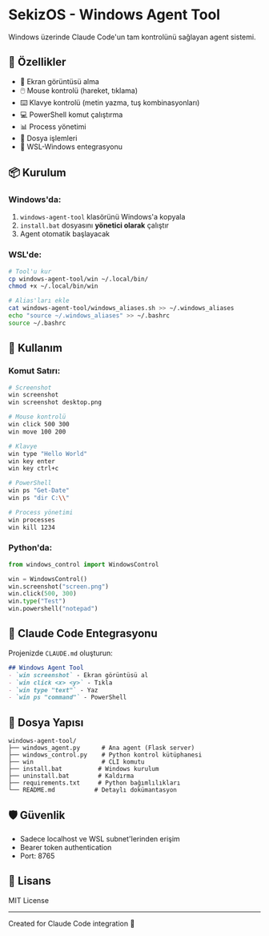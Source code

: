 # SekizOS - Windows Agent Tool

Windows üzerinde Claude Code'un tam kontrolünü sağlayan agent sistemi.

## 🚀 Özellikler

- 📸 Ekran görüntüsü alma
- 🖱️ Mouse kontrolü (hareket, tıklama)
- ⌨️ Klavye kontrolü (metin yazma, tuş kombinasyonları)
- 💻 PowerShell komut çalıştırma
- 📊 Process yönetimi
- 📁 Dosya işlemleri
- 🔄 WSL-Windows entegrasyonu

## 📦 Kurulum

### Windows'da:
1. `windows-agent-tool` klasörünü Windows'a kopyala
2. `install.bat` dosyasını **yönetici olarak** çalıştır
3. Agent otomatik başlayacak

### WSL'de:
```bash
# Tool'u kur
cp windows-agent-tool/win ~/.local/bin/
chmod +x ~/.local/bin/win

# Alias'ları ekle
cat windows-agent-tool/windows_aliases.sh >> ~/.windows_aliases
echo "source ~/.windows_aliases" >> ~/.bashrc
source ~/.bashrc
```

## 🎯 Kullanım

### Komut Satırı:
```bash
# Screenshot
win screenshot
win screenshot desktop.png

# Mouse kontrolü
win click 500 300
win move 100 200

# Klavye
win type "Hello World"
win key enter
win key ctrl+c

# PowerShell
win ps "Get-Date"
win ps "dir C:\\"

# Process yönetimi
win processes
win kill 1234
```

### Python'da:
```python
from windows_control import WindowsControl

win = WindowsControl()
win.screenshot("screen.png")
win.click(500, 300)
win.type("Test")
win.powershell("notepad")
```

## 🔧 Claude Code Entegrasyonu

Projenizde `CLAUDE.md` oluşturun:
```markdown
## Windows Agent Tool
- `win screenshot` - Ekran görüntüsü al
- `win click <x> <y>` - Tıkla
- `win type "text"` - Yaz
- `win ps "command"` - PowerShell
```

## 📁 Dosya Yapısı

```
windows-agent-tool/
├── windows_agent.py      # Ana agent (Flask server)
├── windows_control.py    # Python kontrol kütüphanesi
├── win                   # CLI komutu
├── install.bat          # Windows kurulum
├── uninstall.bat        # Kaldırma
├── requirements.txt     # Python bağımlılıkları
└── README.md           # Detaylı dokümantasyon
```

## 🛡️ Güvenlik

- Sadece localhost ve WSL subnet'lerinden erişim
- Bearer token authentication
- Port: 8765

## 📝 Lisans

MIT License

---
Created for Claude Code integration 🤖